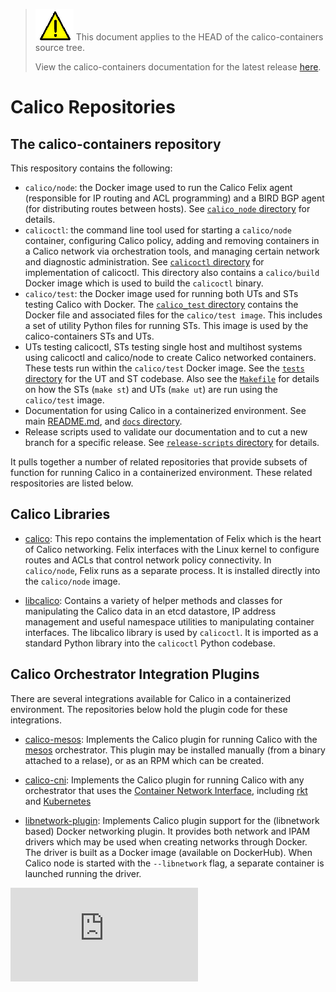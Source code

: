 <!--- master only -->
> ![warning](images/warning.png) This document applies to the HEAD of the calico-containers source tree.
>
> View the calico-containers documentation for the latest release [here](https://github.com/projectcalico/calico-containers/blob/v0.17.0/README.md).
<!--- else
> You are viewing the calico-containers documentation for release **release**.
<!--- end of master only -->

# Calico Repositories

## The calico-containers repository

This respository contains the following:

- `calico/node`: the Docker image used to run the Calico Felix agent 
  (responsible for IP routing and ACL programming) and a BIRD BGP agent (for 
  distributing routes between hosts).  See [`calico_node` directory](../calico_node)
  for details.
- `calicoctl`: the command line tool used for starting a `calico/node`
  container, configuring Calico policy, adding and removing containers in a 
  Calico network via orchestration tools, and managing certain network and 
  diagnostic administration.  See [`calicoctl` directory](../calicoctl) for
  implementation of calicoctl.  This directory also contains a `calico/build` 
  Docker image which is used to build the `calicoctl` binary.
- `calico/test`: the Docker image used for running both UTs and STs testing
  Calico with Docker.  The [`calico_test` directory](../calico_test) contains 
  the Docker file and associated files for the `calico/test image`.  This 
  includes a set of utility Python files for running STs.  This image is used 
  by the calico-containers STs and UTs.
- UTs testing calicoctl, STs testing single host and multihost systems
  using calicoctl and calico/node to create Calico networked containers.  These
  tests run within the `calico/test` Docker image.  See the [`tests` directory](../tests)
  for the UT and ST codebase.  Also see the [`Makefile`](../Makefile) for
  details on how the STs (`make st`) and UTs (`make ut`) are run using the 
  `calico/test` image.
- Documentation for using Calico in a containerized environment.  See 
  main [README.md](../README.md), and [`docs` directory](../docs).
- Release scripts used to validate our documentation and to cut a new branch
  for a specific release.  See [`release-scripts` directory](../release-scripts)
  for details.

It pulls together a number of related repositories that provide subsets of
function for running Calico in a containerized environment.  These related 
respositories are listed below.

## Calico Libraries

 - [calico](https://github.com/projectcalico/calico): This repo contains the
   implementation of Felix which is the heart of Calico networking.  Felix 
   interfaces with the Linux kernel to configure routes and ACLs 
   that control network policy connectivity. In `calico/node`, Felix runs as a 
   separate process.  It is installed directly into the `calico/node` image.

 - [libcalico](https://github.com/projectcalico/libcalico): Contains a variety
   of helper methods and classes for manipulating the Calico data in an etcd
   datastore, IP address management and useful namespace utilities to 
   manipulating container interfaces.  The libcalico library is used by
   `calicoctl`.  It is imported as a standard Python library into the 
   `calicoctl` Python codebase.

## Calico Orchestrator Integration Plugins

There are several integrations available for Calico in a containerized 
environment.  The repositories below hold the plugin code for these 
integrations.

 - [calico-mesos](https://github.com/projectcalico/calico-mesos): Implements
   the Calico plugin for running Calico with the [mesos](https://github.com/apache/mesos) 
   orchestrator.  This plugin may be installed manually (from a binary attached
   to a relase), or as an RPM which can be created.

 - [calico-cni](https://github.com/projectcalico/calico-cni): Implements the 
   Calico plugin for running Calico with any orchestrator that uses the 
   [Container Network Interface](https://github.com/appc/cni), including [rkt](https://github.com/coreos/rkt)
   and [Kubernetes](https://github.com/kubernetes/kubernetes)

 - [libnetwork-plugin](https://github.com/projectcalico/libnetwork-plugin): 
   Implements Calico plugin support for the (libnetwork based) Docker 
   networking plugin.  It provides both network and IPAM drivers which may
   be used when creating networks through Docker.  The driver is built as a
   Docker image (available on DockerHub).  When Calico node is started with the
   `--libnetwork` flag, a separate container is launched running the driver.

[![Analytics](https://calico-ga-beacon.appspot.com/UA-52125893-3/calico-containers/docs/RepoStructure.md?pixel)](https://github.com/igrigorik/ga-beacon)
